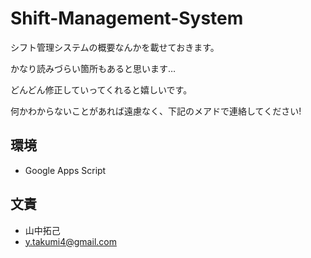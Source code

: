 # Shift-Management-System
シフト管理システムの概要なんかを載せておきます。

かなり読みづらい箇所もあると思います…

どんどん修正していってくれると嬉しいです。

何かわからないことがあれば遠慮なく、下記のメアドで連絡してください!
## 環境

* Google Apps Script

## 文責
* 山中拓己
* y.takumi4@gmail.com
